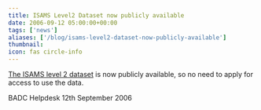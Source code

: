 ```yaml
---
title: ISAMS Level2 Dataset now publicly available
date: 2006-09-12 05:00:00+00:00
tags: ['news']
aliases: ['/blog/isams-level2-dataset-now-publicly-available']
thumbnail: 
icon: fas circle-info
---
```


[The ISAMS level 2 dataset](http://badc.nerc.ac.uk/data/isams/) is now publicly available, so no need to apply for access to use the data.

 

BADC Helpdesk 
12th September 2006

